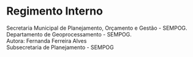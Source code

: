 # Regimento Interno

Secretaria Municipal de Planejamento, Orçamento e Gestão - SEMPOG.<br>
Departamento de Geoprocessamento - SEMPOG.<br>
Autora: Fernanda Ferreira Alves<br>
Subsecretaria de Planejamento - SEMPOG
